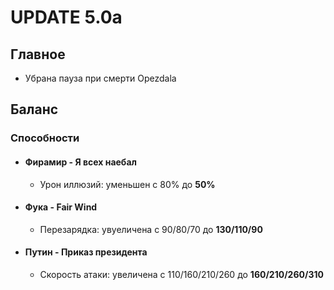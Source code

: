 # UPDATE 5.0a

## Главное

* Убрана пауза при смерти Opezdala

## Баланс

### Способности

* #### Фирамир - Я всех наебал
  * Урон иллюзий: уменьшен с 80% до **50%**

* #### Фука - Fair Wind
  * Перезарядка: увуеличена с 90/80/70 до **130/110/90**

* #### Путин - Приказ президента
  * Скорость атаки: увеличена с 110/160/210/260 до **160/210/260/310**
